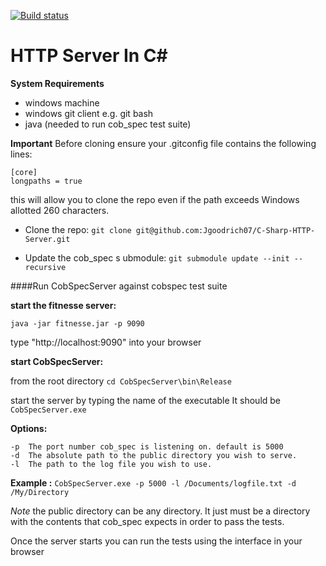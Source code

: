 [![Build status](https://ci.appveyor.com/api/projects/status/8n7gcbchs56fgnby?svg=true)](https://ci.appveyor.com/project/Jgoodrich07/c-sharp-http-server)

# HTTP Server In C\# #

**System Requirements**

- windows machine
- windows git client e.g. git bash
- java (needed to run cob\_spec test suite)

**Important**
Before cloning ensure your .gitconfig file contains the following lines:

    [core]
    longpaths = true

this will allow you to clone the repo even if the path exceeds 
Windows allotted 260 characters.


- Clone the repo: 
`git clone git@github.com:Jgoodrich07/C-Sharp-HTTP-Server.git`

- Update the cob\_spec s
ubmodule:
`git submodule update --init --recursive`

####Run CobSpecServer against cobspec test suite

**start the fitnesse server:**

	java -jar fitnesse.jar -p 9090

type "http://localhost:9090" into your browser

**start CobSpecServer:**

from the root directory `cd CobSpecServer\bin\Release`

start the server by typing the name of the executable
It should be `CobSpecServer.exe` 

**Options:**

	-p	The port number cob_spec is listening on. default is 5000
	-d	The absolute path to the public directory you wish to serve.
	-l	The path to the log file you wish to use. 

**Example :** `CobSpecServer.exe -p 5000 -l /Documents/logfile.txt -d /My/Directory`

*Note* the public directory can be any directory. It just must be a directory with the contents that cob_spec expects in order to pass the tests.

Once the server starts you can run the tests 
using the interface in your browser


